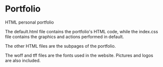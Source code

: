 # Portfolio
HTML personal portfolio

The default.html file contains the portfolio's HTML code, while the index.css file contains the graphics and actions performed in default.

The other HTML files are the subpages of the portfolio.

The woff and tff files are the fonts used in the website. Pictures and logos are also included.
